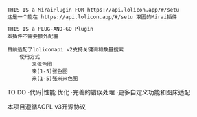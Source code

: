     THIS IS a MiraiPlugin FOR https://api.lolicon.app/#/setu
    这是一个能在 https://api.lolicon.app/#/setu 取图的Mirai插件
    
    THIS IS a PLUG-AND-GO Plugin
    本插件不需要额外配置
    
    目前适配了loliconapi v2支持关键词和数量搜索
        使用方式
            来张色图
            来(1-5)张色图
            来(1-5)张米米色图
                 
TO DO
    ·代码|性能 优化
    ·完善的错误处理
    ·更多自定义功能和图床适配

本项目遵循AGPL v3开源协议
